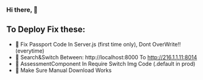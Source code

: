 ### Hi there, 👋 

## To Deploy Fix these:

- 📜 Fix Passport Code In Server.js (first time only), Dont OverWrite!! (everytime)
- 📜 Search&Switch Between: http://localhost:8000 To http://216.1.1.11:8014
- 📜 AssessmentComponent In Require Switch Img Code (.default in prod)
- 📜 Make Sure Manual Download Works
